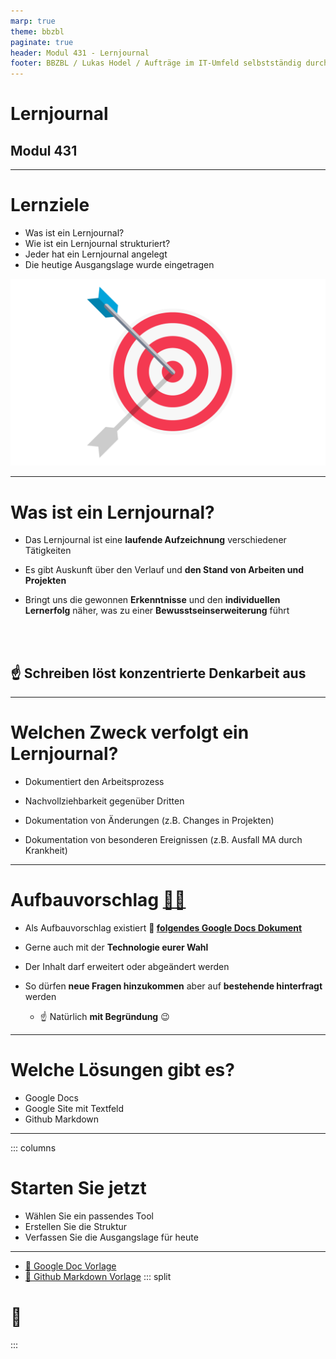 ```yaml
---
marp: true
theme: bbzbl
paginate: true
header: Modul 431 - Lernjournal
footer: BBZBL / Lukas Hodel / Aufträge im IT-Umfeld selbstständig durchführen
---
```


<!-- _class: big center -->

# Lernjournal
## Modul 431

---

# Lernziele

- Was ist ein Lernjournal?
- Wie ist ein Lernjournal strukturiert?
- Jeder hat ein Lernjournal angelegt
- Die heutige Ausgangslage wurde eingetragen

![bg right](./images/goals.png)

---

# Was ist ein Lernjournal?

- Das Lernjournal ist eine **laufende Aufzeichnung** verschiedener Tätigkeiten

- Es gibt Auskunft über den Verlauf und **den Stand von Arbeiten und Projekten**
- Bringt uns die gewonnen **Erkenntnisse** und den **individuellen Lernerfolg** näher, was zu einer **Bewusstseinserweiterung** führt

<br><br>

## :point_up: Schreiben löst konzentrierte Denkarbeit aus

---

# Welchen Zweck verfolgt ein Lernjournal?

- Dokumentiert den Arbeitsprozess

- Nachvollziehbarkeit gegenüber Dritten
- Dokumentation von Änderungen (z.B. Changes in Projekten)
- Dokumentation von besonderen Ereignissen (z.B. Ausfall MA durch Krankheit)

---

# Aufbauvorschlag [:link::book:](https://docs.google.com/document/d/1Pa_FThTbr1Dc1gMTN7aRng5iTRFoYsGSLpmtn8qsx4Y/edit)

- Als Aufbauvorschlag existiert **:book: [folgendes Google Docs Dokument](https://docs.google.com/document/d/1Pa_FThTbr1Dc1gMTN7aRng5iTRFoYsGSLpmtn8qsx4Y/edit)**

- Gerne auch mit der **Technologie eurer Wahl**
- Der Inhalt darf erweitert oder abgeändert werden
- So dürfen **neue Fragen hinzukommen** aber auf **bestehende hinterfragt** werden
    - :point_up: Natürlich **mit Begründung** :wink:

---

# Welche Lösungen gibt es?

- Google Docs
- Google Site mit Textfeld
- Github Markdown     


---

::: columns

# Starten Sie jetzt

- Wählen Sie ein passendes Tool
- Erstellen Sie die Struktur
- Verfassen Sie die Ausgangslage für heute

<hr>

- [:link: Google Doc Vorlage](https://docs.google.com/document/d/1Pa_FThTbr1Dc1gMTN7aRng5iTRFoYsGSLpmtn8qsx4Y/edit)
- [:link: Github Markdown Vorlage](https://github.com/gaebi4102/bbzbl-lernjournal-vorlage)
::: split

# <!-- fit --> :rocket:

:::
